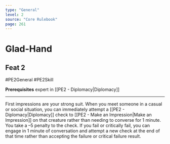 ```yaml
---
type: "General"
level: 2
source: "Core Rulebook"
page: 261
---
```

# Glad-Hand
## Feat 2
#PE2General #PE2Skill 

**Prerequisites** expert in [[PE2 - Diplomacy|Diplomacy]]

---
First impressions are your strong suit. When you meet someone in a casual or social situation, you can immediately attempt a [[PE2 - Diplomacy|Diplomacy]] check to [[PE2 - Make an Impression|Make an Impression]] on that creature rather than needing to converse for 1 minute. You take a –5 penalty to the check. If you fail or critically fail, you can engage in 1 minute of conversation and attempt a new check at the end of that time rather than accepting the failure or critical failure result.